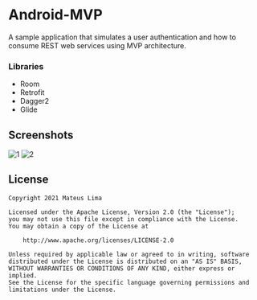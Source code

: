 # Android-MVP
A sample application that simulates a user authentication and how to consume REST web services using MVP architecture.
### Libraries
- Room
- Retrofit
- Dagger2
- Glide
## Screenshots
![1](https://user-images.githubusercontent.com/76568808/112068914-9eeae600-8b49-11eb-99b6-473a8b1ad05b.png) ![2](https://user-images.githubusercontent.com/76568808/112068946-ae6a2f00-8b49-11eb-9ee3-9f3e4ddc6a88.png)
## License
```
Copyright 2021 Mateus Lima

Licensed under the Apache License, Version 2.0 (the "License");
you may not use this file except in compliance with the License.
You may obtain a copy of the License at

    http://www.apache.org/licenses/LICENSE-2.0

Unless required by applicable law or agreed to in writing, software
distributed under the License is distributed on an "AS IS" BASIS,
WITHOUT WARRANTIES OR CONDITIONS OF ANY KIND, either express or implied.
See the License for the specific language governing permissions and
limitations under the License.
```
